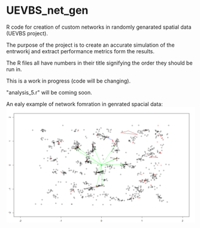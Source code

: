 # UEVBS_net_gen
R code for creation of custom networks in randomly genarated spatial data (UEVBS project).

The purpose of the project is to create an accurate simulation of the entrworkj and extract performance metrics form the results.

The R files all have numbers in their title signifying the order they should be run in.

This is a work in progress (code will be changing).

"analysis_5.r" will be coming soon.

An ealy example of network fomration in genrated spacial data:
![alt text](https://github.com/OrestisN/UEVBS_net_gen/blob/main/early_example.PNG?raw=true)
